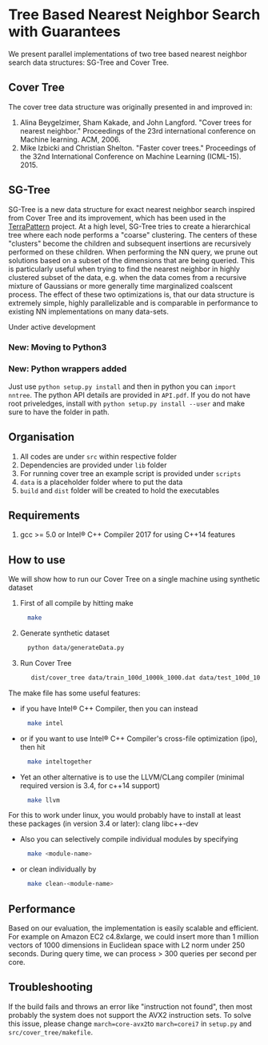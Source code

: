 # Tree Based Nearest Neighbor Search with Guarantees

We present parallel implementations of two tree based nearest neighbor search data structures:
SG-Tree and Cover Tree.

## Cover Tree

The cover tree data structure was originally presented in and improved in:

1. Alina Beygelzimer, Sham Kakade, and John Langford. "Cover trees for nearest neighbor."
   Proceedings of the 23rd international conference on Machine learning. ACM, 2006.
2. Mike Izbicki and Christian Shelton. "Faster cover trees."
   Proceedings of the 32nd International Conference on Machine Learning (ICML-15). 2015.

## SG-Tree

SG-Tree is a new data structure for exact nearest neighbor search
inspired from Cover Tree and its improvement,
which has been used in the [TerraPattern](http://www.terrapattern.com/) project.
At a high level, SG-Tree tries to create a hierarchical tree
where each node performs a "coarse" clustering.
The centers of these "clusters" become the children
and subsequent insertions are recursively performed on these children.
When performing the NN query,
we prune out solutions based on a subset of the dimensions that are being queried.
This is particularly useful when trying to find the nearest neighbor
in highly clustered subset of the data,
e.g. when the data comes from a recursive mixture of Gaussians
or more generally time marginalized coalscent process.
The effect of these two optimizations is,
that our data structure is extremely simple, highly parallelizable
and is comparable in performance to existing NN implementations on many data-sets.
 
Under active development

### New: Moving to Python3

### New: Python wrappers added
Just use `python setup.py install` and then in python you can `import nntree`. The python API details are provided in `API.pdf`.
 If you do not have root priveledges, install with `python setup.py install --user` and make sure to have the folder in path. 
## Organisation
1. All codes are under `src` within respective folder
2. Dependencies are provided under `lib` folder
3. For running cover tree an example script is provided under `scripts`
4. `data` is a placeholder folder where to put the data
5. `build` and `dist` folder will be created to hold the executables


## Requirements
1. gcc >= 5.0 or Intel&reg; C++ Compiler 2017 for using C++14 features

## How to use
We will show how to run our Cover Tree on a single machine using synthetic dataset

1. First of all compile by hitting make

   ```bash
     make
   ```

2. Generate synthetic dataset

   ```bash
     python data/generateData.py
   ```


3. Run Cover Tree

   ```bash
      dist/cover_tree data/train_100d_1000k_1000.dat data/test_100d_1000k_10.dat
   ```

The make file has some useful features:

- if you have Intel&reg; C++ Compiler, then you can instead

   ```bash
     make intel
   ```

- or if you want to use Intel&reg; C++ Compiler's cross-file optimization (ipo), then hit
   
   ```bash
     make inteltogether
   ```

- Yet an other alternative is to use the LLVM/CLang compiler (minimal required version is 3.4, for c++14 support)

   ```bash
     make llvm
   ```

For this to work under linux,
you would probably have to install at least these packages
(in version 3.4 or later):
clang libc++-dev

- Also you can selectively compile individual modules by specifying

   ```bash
     make <module-name>
   ```

- or clean individually by

   ```bash
     make clean-<module-name>
   ```

## Performance

Based on our evaluation,
the implementation is easily scalable and efficient.
For example on Amazon EC2 c4.8xlarge,
we could insert more than 1 million vectors of 1000 dimensions in Euclidean space
with L2 norm under 250 seconds.
During query time,
we can process > 300 queries per second per core.

## Troubleshooting

If the build fails and throws an error like "instruction not found",
then most probably the system does not support the AVX2 instruction sets.
To solve this issue,
please change `march=core-avx2`to `march=corei7` in `setup.py` and `src/cover_tree/makefile`.
